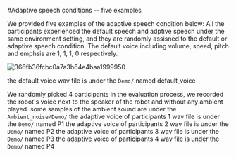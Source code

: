 #Adaptive speech conditions -- five examples

We provided five examples of the adaptive speech condition below:
All the participants experienced the default speech and adptive speech under the same environment setting, and they are randomly assisned to the default or adaptive speech condition.
The default voice including volume, speed, pitch and emphsis are 1, 1, 1, 0 respectively.

![366fb36fcbc0a7a3b64e4baa1999950](https://github.com/qiaoqiao2323/robot-speech-intelligibility/assets/92834285/07936d01-5e6d-4566-8984-70a801b2d155)


the default voice wav file is under the `Demo/` named default_voice

We randomly picked 4 participants in the evaluation process, we recorded the robot's voice next to the speaker of the robot and without any ambient played.
some samples of the ambient sound are under the `Ambient_noise/Demo/` 
the adaptive voice of participants 1 wav file is under the `Demo/` named P1
the adaptive voice of participants 2 wav file is under the `Demo/` named P2
the adaptive voice of participants 3 wav file is under the `Demo/` named P3
the adaptive voice of participants 4 wav file is under the `Demo/` named P4
